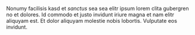 Nonumy facilisis kasd et *sanctus* sea sea elitr ipsum lorem clita gubergren no et dolores.
Id commodo et justo invidunt iriure magna et nam elitr aliquyam est.
Et dolor aliquyam molestie nobis lobortis. Vulputate eos invidunt.
